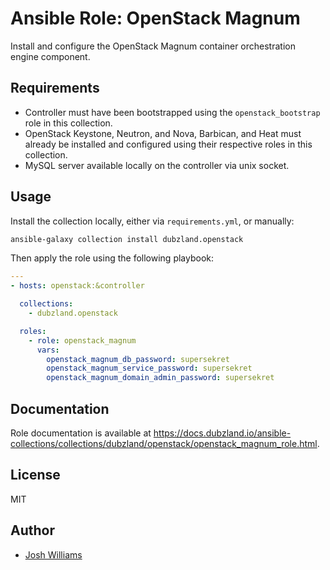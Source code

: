# Ansible Role: OpenStack Magnum

Install and configure the OpenStack Magnum container orchestration engine component.

## Requirements

- Controller must have been bootstrapped using the `openstack_bootstrap` role
  in this collection.
- OpenStack Keystone, Neutron, and Nova, Barbican, and Heat must already be
  installed and configured using their respective roles in this collection.
- MySQL server available locally on the controller via unix socket.

## Usage

Install the collection locally, either via `requirements.yml`, or manually:

```bash
ansible-galaxy collection install dubzland.openstack
```

Then apply the role using the following playbook:

```yaml
---
- hosts: openstack:&controller

  collections:
    - dubzland.openstack

  roles:
    - role: openstack_magnum
      vars:
        openstack_magnum_db_password: supersekret
        openstack_magnum_service_password: supersekret
        openstack_magnum_domain_admin_password: supersekret
```

## Documentation

Role documentation is available at <https://docs.dubzland.io/ansible-collections/collections/dubzland/openstack/openstack_magnum_role.html>.

## License

MIT

## Author

- [Josh Williams](https://dubzland.com)

